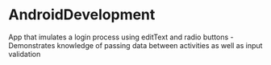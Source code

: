 # AndroidDevelopment
App that imulates a login process using editText and radio buttons
-Demonstrates knowledge of passing data between activities as well as input validation
